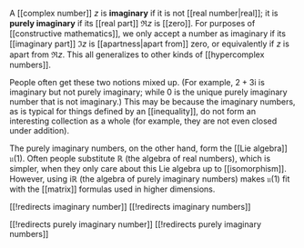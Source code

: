 
A [[complex number]] $z$ is __imaginary__ if it is not [[real number|real]]; it is __purely imaginary__ if its [[real part]] $\Re{z}$ is [[zero]].  For purposes of [[constructive mathematics]], we only accept a number as imaginary if its [[imaginary part]] $\Im{z}$ is [[apartness|apart from]] zero, or equivalently if $z$ is apart from $\Re{z}$.  This all generalizes to other kinds of [[hypercomplex numbers]].

People often get these two notions mixed up.  (For example, $2 + 3\mathrm{i}$ is imaginary but not purely imaginary; while $0$ is the unique purely imaginary number that is not imaginary.)  This may be because the imaginary numbers, as is typical for things defined by an [[inequality]], do not form an interesting collection as a whole (for example, they are not even closed under addition).

The purely imaginary numbers, on the other hand, form the [[Lie algebra]] $\mathfrak{u}(1)$.  Often people substitute $\mathbb{R}$ (the algebra of real numbers), which is simpler, when they only care about this Lie algebra up to [[isomorphism]].  However, using $\mathrm{i}\mathbb{R}$ (the algebra of purely imaginary numbers) makes $\mathfrak{u}(1)$ fit with the [[matrix]] formulas used in higher dimensions.


[[!redirects imaginary number]]
[[!redirects imaginary numbers]]

[[!redirects purely imaginary number]]
[[!redirects purely imaginary numbers]]
